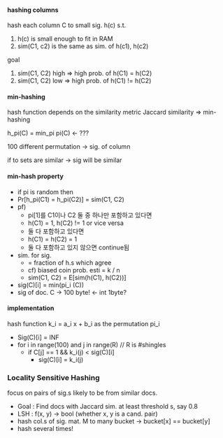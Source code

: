 

#### hashing columns

hash each column C to small sig. h(c) s.t.

1. h(c) is small enough to fit in RAM
2. sim(C1, c2) is the same as sim. of h(c1), h(c2)

goal

1. sim(C1, C2) high => high prob. of h(C1) = h(C2)
2. sim(C1, C2) low => high prob. of h(C1) != h(C2)

#### min-hashing

hash function depends on the similarity metric
Jaccard similarity => min-hashing

h_pi(C) = min_pi pi(C) <- ???

100 different permutation -> sig. of column

if to sets are similar -> sig will be similar


#### min-hash property

* if pi is random then
* Pr[h_pi(C1) = h_pi(C2)] = sim(C1, C2)
* pf)
    * pi[1]를 C1이나 C2 둘 중 하나만 포함하고 있다면
    * h(C1) = 1, h(C2) != 1 or vice versa
    * 둘 다 포함하고 있다면
    * h(C1) = h(C2) = 1
    * 둘 다 포함하고 있지 않으면 continue됨
* sim. for sig.
    * = fraction of h.s which agree
    * cf) biased coin prob. esti = k / n
    * sim(C1, C2) = E[sim(h(C1), h(C2))]
* sig(C)[i] = min(pi_i (C))
* sig of doc. C -> 100 byte! <- int 1byte?

#### implementation

hash function k_i = a_i x + b_i as the permutation pi_i


* Sig(C)[i] = INF
* for i in range(100) and j in range(R) // R is #shingles
    * if C[j] == 1 && k_i(j) < sig(C)[i]
        * sig(C)[i] = k_i(j)

### Locality Sensitive Hashing

focus on pairs of sig.s likely to be from similar docs.

* Goal : Find docs with Jaccard sim. at least threshold s, say 0.8
* LSH : f(x, y) -> bool (whether x, y is a cand. pair)
* hash col.s of sig. mat. M to many bucket -> bucket[x] == bucket[y]
* hash several times!
